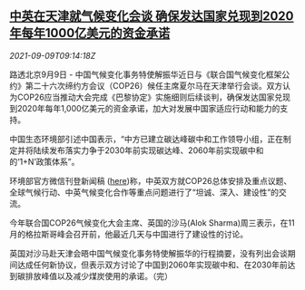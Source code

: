 <!--1631179863000-->
[中英在天津就气候变化会谈 确保发达国家兑现到2020年每年1000亿美元的资金承诺](https://cn.reuters.com/article/china-uk-tianjin-climate-talk-0909-idCNKBS2G50SJ)
------

<div><i>2021-09-09T09:14:18Z</i></div><p>路透北京9月9日 - 中国气候变化事务特使解振华近日与《联合国气候变化框架公约》第二十六次缔约方会议（COP26）候任主席夏尔马在天津举行会谈。双方认为COP26应当推动大会完成《巴黎协定》实施细则后续谈判，确保发达国家兑现到2020年每年1,000亿美元的资金承诺，加大对发展中国家适应行动和能力的支持。</p><p>中国生态环境部引述中国表示，“中方已建立碳达峰碳中和工作领导小组，正在制定并将陆续发布落实力争于2030年前实现碳达峰、2060年前实现碳中和的‘1+N’政策体系”。</p><p>环境部官方微信刊登新闻稿 (<a href="https://mp.weixin.qq.com/s/7V_J1MfdKIZRDNjO6o3orA">here</a>)称，中英双方就COP26总体安排及重点议题、全球气候行动、中英气候变化合作等重点问题进行了“坦诚、深入、建设性”的交流。</p><p>今年联合国COP26气候变化大会主席、英国的沙马(Alok Sharma)周三表示，在11月的格拉斯哥峰会召开前，他最近几天与中国进行了建设性的讨论。</p><p>英国对沙马赴天津会晤中国气候变化事务特使解振华的行程摘要，没有列出会谈期间达成任何新协议，但表示双方讨论了中国到2060年实现碳中和、在2030年前达到碳排放峰值以及减少煤炭使用的承诺。（完）</p>
